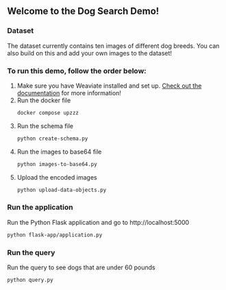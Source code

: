 ## Welcome to the Dog Search Demo! 

### Dataset 
The dataset currently contains ten images of different dog breeds. You can also build on this and add your own images to the dataset!

### To run this demo, follow the order below:
1. Make sure you have Weaviate installed and set up. [Check out the documentation](https://weaviate.io/developers/weaviate/current/installation/index.html) for more information!
2. Run the docker file 
    ```bash
    docker compose upzzz
    ```
3. Run the schema file
    ```bash
    python create-schema.py
    ```
4. Run the images to base64 file 
    ```bash
    python images-to-base64.py
    ```
5. Upload the encoded images 
    ```bash
    python upload-data-objects.py
    ```

### Run the application
Run the Python Flask application and go to http://localhost:5000
```bash
python flask-app/application.py 
```

### Run the query 
Run the query to see dogs that are under 60 pounds
```bash
python query.py
```